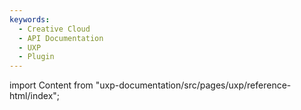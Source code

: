 ```yaml
---
keywords:
  - Creative Cloud
  - API Documentation
  - UXP
  - Plugin
---
```



import Content from "uxp-documentation/src/pages/uxp/reference-html/index";

<Content query="product=xd"/>
